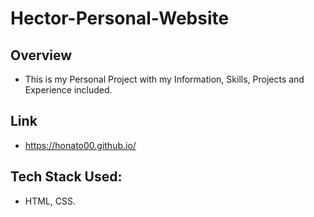 # Hector-Personal-Website

## Overview

- This is my Personal Project with my Information, Skills, Projects and Experience included.

## Link

- https://honato00.github.io/

## Tech Stack Used:

- HTML, CSS.
